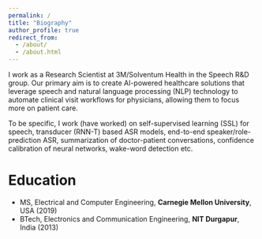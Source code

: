 ```yaml
---
permalink: /
title: "Biography"
author_profile: true
redirect_from:
  - /about/
  - /about.html
---
```


I work as a Research Scientist at 3M/Solventum Health in the Speech R&D group. Our primary aim is to create AI-powered healthcare solutions that leverage speech and natural language processing (NLP) technology to automate clinical visit workflows for physicians, allowing them to focus more on patient care.

To be specific, I work (have worked) on self-supervised learning (SSL) for speech, transducer (RNN-T) based ASR models, end-to-end speaker/role-prediction ASR, summarization of doctor-patient conversations, confidence calibration of neural networks, wake-word detection etc.

Education
======
* MS, Electrical and Computer Engineering, **Carnegie Mellon University**, USA (2019)
* BTech, Electronics and Communication Engineering, **NIT Durgapur**, India (2013)